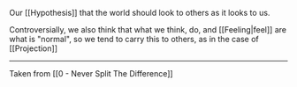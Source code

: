 Our [[Hypothesis]] that the world should look to others as it looks to us.

Controversially, we also think that what we think, do, and [[Feeling|feel]] are what is "normal", so we tend to carry this to others, as in the case of [[Projection]]

---

Taken from [[0 - Never Split The Difference]]
